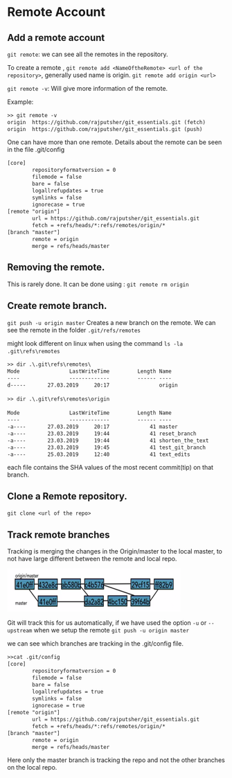 # Remote Account

## Add a remote account

`git remote`: we can see all the remotes in the repository.

To create a remote , `git remote add <NameOftheRemote> <url of the repository>`, generally used name is origin. `git remote add origin <url>`

`git remote -v`: Will give more information of the remote. 

Example:
```
>> git remote -v
origin  https://github.com/rajputsher/git_essentials.git (fetch)
origin  https://github.com/rajputsher/git_essentials.git (push)
```

One can have more than one remote.  Details about the remote can be seen in the file .git/config

```
[core]
        repositoryformatversion = 0
        filemode = false
        bare = false
        logallrefupdates = true
        symlinks = false
        ignorecase = true
[remote "origin"]
        url = https://github.com/rajputsher/git_essentials.git
        fetch = +refs/heads/*:refs/remotes/origin/*
[branch "master"]
        remote = origin
        merge = refs/heads/master
```

## Removing the remote.

This is rarely done. It can be done using : `git remote rm origin`

## Create remote branch.

`git push -u origin master` Creates a new branch on the remote. We can see the remote in the folder `.git/refs/remotes` 

might look different on linux when using the command `ls -la .git\refs\remotes`

```
>> dir .\.git\refs\remotes\
Mode                LastWriteTime         Length Name
----                -------------         ------ ----
d-----       27.03.2019     20:17                origin

>> dir .\.git\refs\remotes\origin

Mode                LastWriteTime         Length Name
----                -------------         ------ ----
-a----       27.03.2019     20:17             41 master
-a----       23.03.2019     19:44             41 reset_branch
-a----       23.03.2019     19:44             41 shorten_the_text
-a----       23.03.2019     19:45             41 test_git_branch
-a----       25.03.2019     12:40             41 text_edits
```
each file contains the SHA values of the most recent commit(tip) on that branch.


## Clone a Remote repository.

`git clone <url of the repo>`

## Track remote branches

Tracking is merging the changes in the Origin/master to the local master, to not have large different between the remote and local repo.

<img src="images/1.png" width=400 height=100>

Git will track this for us automatically, if we have used the option `-u` or `--upstream` when we setup the remote `git push -u origin master`

we can see which branches are tracking in the .git/config file.

```
>>cat .git/config
[core]
        repositoryformatversion = 0
        filemode = false
        bare = false
        logallrefupdates = true
        symlinks = false
        ignorecase = true
[remote "origin"]
        url = https://github.com/rajputsher/git_essentials.git
        fetch = +refs/heads/*:refs/remotes/origin/*
[branch "master"]
        remote = origin
        merge = refs/heads/master
```

Here only the master branch is tracking the repo and not the other branches on the local repo.

